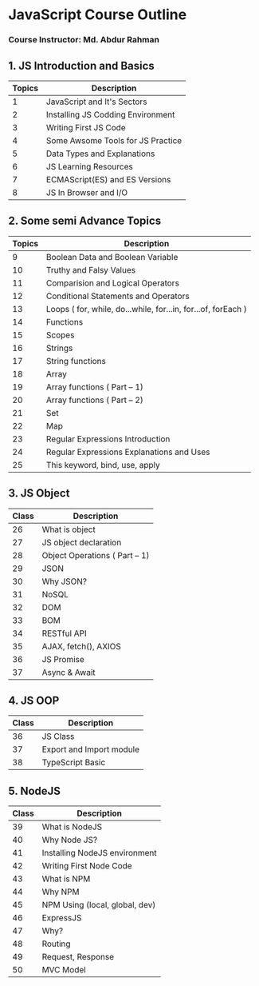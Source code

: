 # JavaScript Course Outline
### Course Instructor: Md. Abdur Rahman

## 1. JS Introduction and Basics

| Topics | Description |
| --- | --- |
| 1 | JavaScript and It's Sectors |
| 2 | Installing JS Codding Environment |
| 3 | Writing First JS Code |
| 4 | Some Awsome Tools for JS Practice |
| 5 | Data Types and Explanations |
| 6 | JS Learning Resources |
| 7 | ECMAScript(ES) and ES Versions |
| 8 | JS In Browser and I/O |

## 2. Some semi Advance Topics

| Topics | Description |
| --- | --- |
| 9 | Boolean Data and Boolean Variable |
| 10 | Truthy and Falsy Values |
| 11 | Comparision and Logical Operators |
| 12 | Conditional Statements and Operators |
| 13 | Loops ( for, while, do...while, for...in, for...of, forEach ) |
| 14 | Functions |
| 15 | Scopes |
| 16 | Strings |
| 17 | String functions |
| 18 | Array |
| 19 | Array functions ( Part – 1) |
| 20 | Array functions ( Part – 2) |
| 21 | Set |
| 22 | Map |
| 23 | Regular Expressions Introduction |
| 24 | Regular Expressions Explanations and Uses |
| 25 | This keyword, bind, use, apply |

## 3. JS Object

| Class | Description |
| --- | --- |
| 26 | What is object |
| 27 | JS object declaration |
| 28 | Object Operations ( Part – 1) |
| 29 | JSON |
| 30 | Why JSON? |
| 31 | NoSQL |
| 32 | DOM |
| 33 | BOM |
| 34 | RESTful API |
| 35 | AJAX, fetch(), AXIOS |
| 36 | JS Promise |
| 37 | Async & Await |

## 4. JS OOP

| Class | Description |
| --- | --- |
| 36 | JS Class |
| 37 | Export and Import module |
| 38 | TypeScript Basic |

## 5. NodeJS

| Class | Description |
| --- | --- |
| 39 | What is NodeJS |
| 40 | Why Node JS? |
| 41 | Installing NodeJS environment |
| 42 | Writing First Node Code |
| 43 | What is NPM |
| 44 | Why NPM |
| 45 | NPM Using (local, global, dev) |
| 46 | ExpressJS |
| 47 | Why? |
| 48 | Routing |
| 49 | Request, Response |
| 50 | MVC Model |
